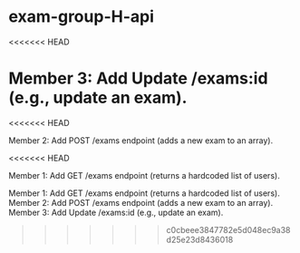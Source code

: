 # exam-group-H-api

<<<<<<< HEAD

Member 3: Add Update /exams:id (e.g., update an exam).
=======
<<<<<<< HEAD

Member 2: Add POST /exams endpoint (adds a new exam to an array).

<<<<<<< HEAD


Member 1: Add GET /exams endpoint (returns a hardcoded list of users).


Member 1: Add GET /exams endpoint (returns a hardcoded list of users).
Member 2: Add POST /exams endpoint (adds a new exam to an array).
Member 3: Add Update /exams:id (e.g., update an exam).

>>>>>>> c0cbeee3847782e5d048ec9a38d25e23d8436018

